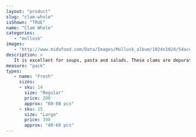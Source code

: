 ```yaml
---
layout: "product"
slug: "clam-whole"
isShown: "TRUE"
name: "Clam Whole"
categories:
   - "mollusk"
images:
   - "http://www.midafood.com/Data/Images/Mollusk_album/1024x1024/54ace0ef8b582232.jpg"
description: >
   It is excellent for soups, pasta and salads. These clams are depurated and cleaned whole shell. It has sweet meat and briny juice.
measure: "pack"
types: 
   - name: "Fresh"
     sizes: 
     - sku: 14
       size: "Regular"
       price: 200
       approx: "60-80 pcs"
     - sku: 15
       size: "Large"
       price: 300
       approx: "40-60 pcs"
---
```

